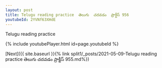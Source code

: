 ```yaml
---
layout: post
title: Telugu reading practice  తెలుగు  చదవడం  ప్రాక్టీస్ 956
youtubeId: 2YVNf63XHdE
---
```

 
 
Telugu reading practice
 
 
 
 
 


{% include youtubePlayer.html id=page.youtubeId %}
 
[Next]({{ site.baseurl }}{% link  split1/_posts/2021-05-09-Telugu reading practice  తెలుగు  చదవడం  ప్రాక్టీస్ 955.md%})
 
